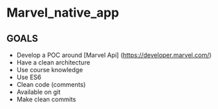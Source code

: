 # Marvel_native_app


## GOALS

- Develop a POC around [Marvel Api] (https://developer.marvel.com/)
- Have a clean architecture
- Use course knowledge
- Use ES6
- Clean code (comments)
- Available on git
- Make clean commits
